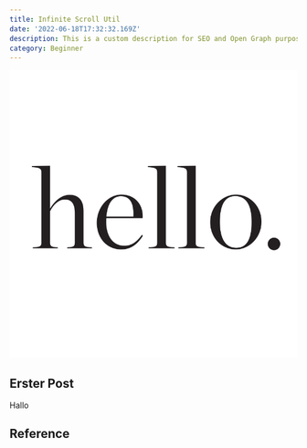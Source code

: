 ```yaml
---
title: Infinite Scroll Util
date: '2022-06-18T17:32:32.169Z'
description: This is a custom description for SEO and Open Graph purposes, rather than the default generated excerpt. Simply add a description field to the frontmatter.
category: Beginner
---
```


![hello](../assets/hello.png)

## Erster Post

Hallo

## Reference

